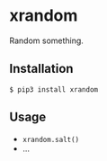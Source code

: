# xrandom

Random something.

## Installation

```
$ pip3 install xrandom
```

## Usage

- `xrandom.salt()`
- ...
